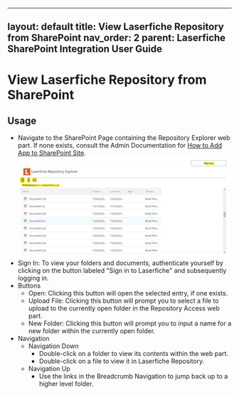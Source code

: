 <!--Copyright (c) Laserfiche.
Licensed under the MIT License. See LICENSE.md in the project root for license information.-->

---
layout: default
title: View Laserfiche Repository from SharePoint
nav_order: 2
parent: Laserfiche SharePoint Integration User Guide
---

# View Laserfiche Repository from SharePoint

## Usage

- Navigate to the SharePoint Page containing the Repository Explorer web part. If none exists, consult the Admin Documentation for [How to Add App to SharePoint Site](../admin-documentation/adding-app-to-sp-site).
  <a href="../assets/images/repositoryExplorer.png"><img src="../assets/images/repositoryExplorer.png"></a>
- Sign In: To view your folders and documents, authenticate yourself
  by clicking on the button labeled "Sign in to Laserfiche" and
  subsequently logging in.
- Buttons
  - Open: Clicking this button will open the selected entry, if one exists.
  - Upload File: Clicking this button will prompt you to select a file to upload to the currently open folder in the Repository Access web part.
  - New Folder: Clicking this button will prompt you to input a name for a new folder within the currently open folder.
- Navigation
  - Navigation Down
    - Double-click on a folder to view its contents within the web part.
    - Double-click on a file to view it in Laserfiche Repository.
  - Navigation Up
    - Use the links in the Breadcrumb Navigation to jump back up to a higher level folder.
